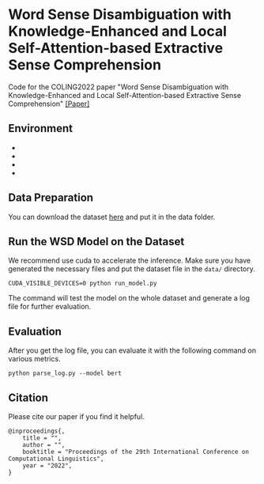 #  Word Sense Disambiguation with Knowledge-Enhanced and Local Self-Attention-based Extractive Sense Comprehension

Code for the COLING2022 paper "Word Sense Disambiguation with Knowledge-Enhanced and Local Self-Attention-based Extractive Sense Comprehension"
[[Paper]]()

## Environment
- 
- 
- 
- 


## Data Preparation
You can download the dataset [here](http://lcl.uniroma1.it/wsdeval/home) and put it in the data folder.
## Run the WSD Model on the Dataset
We recommend use cuda to accelerate the inference. Make sure you have generated the necessary files and put the dataset file in the `data/` directory.
```shell
CUDA_VISIBLE_DEVICES=0 python run_model.py
```
The command will test the model on the whole dataset and generate a log file for further evaluation.
## Evaluation
After you get the log file, you can evaluate it with the following command on various metrics. 
```shell
python parse_log.py --model bert
```
## Citation
Please cite our paper if you find it helpful.
```
@inproceedings{,
    title = "",
    author = "",
    booktitle = "Proceedings of the 29th International Conference on Computational Linguistics",
    year = "2022",
}
```


